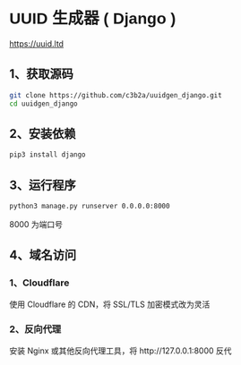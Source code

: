 <h1 style="font-family: sans-serif;">UUID 生成器 ( Django )</h1>
<a href="https://uuid.ltd">https://uuid.ltd</a>


<h2>1、获取源码</h2>

```bash
git clone https://github.com/c3b2a/uuidgen_django.git
cd uuidgen_django
```

<h2>2、安装依赖</h2>

```bash
pip3 install django
```

<h2>3、运行程序</h2>

```bash
python3 manage.py runserver 0.0.0.0:8000
```
<p>8000 为端口号</p>

<h2>4、域名访问</h2>

<h3>1、Cloudflare</h3>
<p>使用 Cloudflare 的 CDN，将 SSL/TLS 加密模式改为灵活</p>

<h3>2、反向代理</h3>
<p>安装 Nginx 或其他反向代理工具，将 http://127.0.0.1:8000 反代</p>
